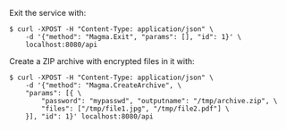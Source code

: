 

Exit the service with:

    $ curl -XPOST -H "Content-Type: application/json" \
        -d '{"method": "Magma.Exit", "params": [], "id": 1}' \
        localhost:8080/api

Create a ZIP archive with encrypted files in it with:

    $ curl -XPOST -H "Content-Type: application/json" \
        -d '{"method": "Magma.CreateArchive", \
        "params": [{ \
            "password": "mypasswd", "outputname": "/tmp/archive.zip", \
            "files": ["/tmp/file1.jpg", "/tmp/file2.pdf"] \
        }], "id": 1}' localhost:8080/api
